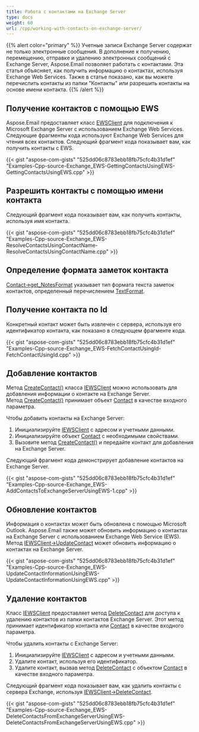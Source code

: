 ```yaml
---
title: Работа с контактами на Exchange Server
type: docs
weight: 60
url: /cpp/working-with-contacts-on-exchange-server/
---
```


{{% alert color="primary" %}} Учетные записи Exchange Server содержат не только электронные сообщения. В дополнение к получению, перемещению, отправке и удалению электронных сообщений с Exchange Server, Aspose.Email позволяет работать с контактами. Эта статья объясняет, как получить информацию о контактах, используя Exchange Web Services. Также в статье показано, как вы можете перечислить контакты из папки "Контакты" или разрешить контакты на основе имени контакта. {{% /alert %}} 
## **Получение контактов с помощью EWS**
Aspose.Email предоставляет класс [EWSClient](https://apireference.aspose.com/email/cpp/class/aspose.email.clients.exchange.web_service.e_w_s_client) для подключения к Microsoft Exchange Server с использованием Exchange Web Services. Следующие фрагменты кода используют Exchange Web Services для чтения всех контактов. Следующий фрагмент кода показывает вам, как получить контакты с EWS.



{{< gist "aspose-com-gists" "525dd06c8783ebb18fb75cfc4b31d1ef" "Examples-Cpp-source-Exchange_EWS-GettingContactsUsingEWS-GettingContactsUsingEWS.cpp" >}}
## **Разрешить контакты с помощью имени контакта**
Следующий фрагмент кода показывает вам, как получить контакты, используя имя контакта.



{{< gist "aspose-com-gists" "525dd06c8783ebb18fb75cfc4b31d1ef" "Examples-Cpp-source-Exchange_EWS-ResolveContactsUsingContactName-ResolveContactsUsingContactName.cpp" >}}
## **Определение формата заметок контакта**
[Contact->get_NotesFormat](https://apireference.aspose.com/email/cpp/class/aspose.email.personal_info.contact) указывает тип формата текста заметок контактов, определенный перечислением [TextFormat](https://apireference.aspose.com/email/cpp/namespace/aspose.email.personal_info).
## **Получение контакта по Id**
Конкретный контакт может быть извлечен с сервера, используя его идентификатор контакта, как показано в следующем фрагменте кода.



{{< gist "aspose-com-gists" "525dd06c8783ebb18fb75cfc4b31d1ef" "Examples-Cpp-source-Exchange_EWS-FetchContactUsingId-FetchContactUsingId.cpp" >}}
## **Добавление контактов**
Метод [CreateContact()](https://apireference.aspose.com/email/cpp/class/aspose.email.clients.exchange.web_service.i_e_w_s_client) класса [IEWSClient](https://apireference.aspose.com/email/cpp/class/aspose.email.clients.exchange.web_service.i_e_w_s_client) можно использовать для добавления информации о контакте на Exchange Server. Метод [CreateContact()](https://apireference.aspose.com/email/cpp/class/aspose.email.clients.exchange.web_service.i_e_w_s_client) принимает объект [Contact](https://apireference.aspose.com/email/cpp/class/aspose.email.personal_info.contact) в качестве входного параметра.

Чтобы добавить контакты на Exchange Server:

1. Инициализируйте [IEWSClient](https://apireference.aspose.com/email/cpp/class/aspose.email.clients.exchange.web_service.i_e_w_s_client) с адресом и учетными данными.
1. Инициализируйте объект [Contact](https://apireference.aspose.com/email/cpp/class/aspose.email.personal_info.contact) с необходимыми свойствами.
1. Вызовите метод [CreateContact()](https://apireference.aspose.com/email/cpp/class/aspose.email.clients.exchange.web_service.i_e_w_s_client) и передайте контакт для добавления на Exchange Server.

Следующий фрагмент кода демонстрирует добавление контактов на Exchange Server.



{{< gist "aspose-com-gists" "525dd06c8783ebb18fb75cfc4b31d1ef" "Examples-Cpp-source-Exchange_EWS-AddContactsToExchangeServerUsingEWS-1.cpp" >}}
## **Обновление контактов**
Информация о контактах может быть обновлена с помощью Microsoft Outlook. Aspose.Email также может обновить информацию о контактах на Exchange Server с использованием Exchange Web Service (EWS). Метод [IEWSClient->UpdateContact](https://apireference.aspose.com/email/cpp/class/aspose.email.clients.exchange.web_service.i_e_w_s_client) может обновить информацию о контактах на Exchange Server.



{{< gist "aspose-com-gists" "525dd06c8783ebb18fb75cfc4b31d1ef" "Examples-Cpp-source-Exchange_EWS-UpdateContactInformationUsingEWS-UpdateContactInformationUsingEWS.cpp" >}}
## **Удаление контактов**
Класс [IEWSClient](https://apireference.aspose.com/email/cpp/class/aspose.email.clients.exchange.web_service.i_e_w_s_client) предоставляет метод [DeleteContact](https://apireference.aspose.com/email/cpp/class/aspose.email.clients.exchange.web_service.i_e_w_s_client) для доступа к удалению контактов из папки контактов Exchange Server. Этот метод принимает идентификатор контакта или [Contact](https://apireference.aspose.com/email/cpp/class/aspose.email.personal_info.contact) в качестве входного параметра.

Чтобы удалить контакты с Exchange Server:

1. Инициализируйте [IEWSClient](https://apireference.aspose.com/email/cpp/class/aspose.email.clients.exchange.web_service.i_e_w_s_client) с адресом и учетными данными.
1. Удалите контакт, используя его идентификатор.
1. Удалите контакт, вызвав метод [DeleteContact](https://apireference.aspose.com/email/cpp/class/aspose.email.clients.exchange.web_service.i_e_w_s_client) с объектом [Contact](https://apireference.aspose.com/email/cpp/class/aspose.email.personal_info.contact) в качестве входного параметра.

Следующий фрагмент кода показывает вам, как удалить контакты с сервера Exchange, используя [IEWSClient->DeleteContact](https://apireference.aspose.com/email/cpp/class/aspose.email.clients.exchange.web_service.i_e_w_s_client).



{{< gist "aspose-com-gists" "525dd06c8783ebb18fb75cfc4b31d1ef" "Examples-Cpp-source-Exchange_EWS-DeleteContactsFromExchangeServerUsingEWS-DeleteContactsFromExchangeServerUsingEWS.cpp" >}}